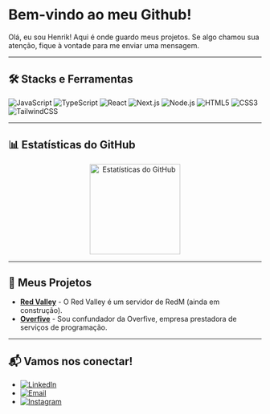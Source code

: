 # Bem-vindo ao meu Github!

Olá, eu sou Henrik! Aqui é onde guardo meus projetos. Se algo chamou sua atenção, fique à vontade para me enviar uma mensagem.

---

## 🛠️ Stacks e Ferramentas
![JavaScript](https://img.shields.io/badge/-JavaScript-F7DF1E?style=flat&logo=javascript&logoColor=black)
![TypeScript](https://img.shields.io/badge/-TypeScript-3178C6?style=flat&logo=typescript&logoColor=white)
![React](https://img.shields.io/badge/-React-61DAFB?style=flat&logo=react&logoColor=black)
![Next.js](https://img.shields.io/badge/-Next.js-000000?style=flat&logo=nextdotjs&logoColor=white)
![Node.js](https://img.shields.io/badge/-Node.js-339933?style=flat&logo=nodedotjs&logoColor=white)
![HTML5](https://img.shields.io/badge/-HTML5-E34F26?style=flat&logo=html5&logoColor=white)
![CSS3](https://img.shields.io/badge/-CSS3-1572B6?style=flat&logo=css3&logoColor=white)
![TailwindCSS](https://img.shields.io/badge/-TailwindCSS-06B6D4?style=flat&logo=tailwindcss&logoColor=white)

---

## 📊 Estatísticas do GitHub
<div align="center">
  <img height="180em" src="https://github-readme-stats.vercel.app/api?username=henrikRod&show_icons=true&theme=vision-friendly-dark&count_private=true&hide=contribs,prs" alt="Estatísticas do GitHub" />
</div>

---

## 📂 Meus Projetos
- **[Red Valley](https://www.redvalley.com.br/)** - O Red Valley é um servidor de RedM (ainda em construção).
- **[Overfive](https://www.overfive.net/en)** - Sou confundador da Overfive, empresa prestadora de serviços de programação.

---

## 📬 Vamos nos conectar!
- [![LinkedIn](https://img.shields.io/badge/LinkedIn-0A66C2?style=flat&logo=linkedin&logoColor=white)](https://www.linkedin.com/in/henrik-rodrigues-969650249)
- [![Email](https://img.shields.io/badge/Email-D14836?style=flat&logo=gmail&logoColor=white)](mailto:henrikrodriguesmarinho1@gmail.com)
- [![Instagram](https://img.shields.io/badge/Instagram-E4405F?style=flat&logo=instagram&logoColor=white)](https://www.instagram.com/ohenrikmarinho/)
